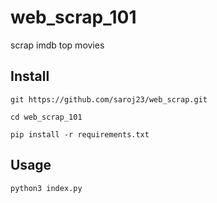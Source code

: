 # web_scrap_101
scrap imdb top movies

## Install

`git https://github.com/saroj23/web_scrap.git`

`cd web_scrap_101`

`pip install -r requirements.txt`

## Usage

`python3 index.py`

